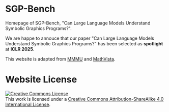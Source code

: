 # SGP-Bench
Homepage of SGP-Bench, "Can Large Language Models Understand Symbolic Graphics Programs?". 

We are happe to annouce that our paper "Can Large Language Models Understand Symbolic Graphics Programs?" has been selected as **spotlight** at **ICLR 2025**. 

This website is adapted from [MMMU](https://mmmu-benchmark.github.io/) and [MathVista](https://mathvista.github.io/).

# Website License
<a rel="license" href="http://creativecommons.org/licenses/by-sa/4.0/"><img alt="Creative Commons License" style="border-width:0" src="https://i.creativecommons.org/l/by-sa/4.0/88x31.png" /></a><br />This work is licensed under a <a rel="license" href="http://creativecommons.org/licenses/by-sa/4.0/">Creative Commons Attribution-ShareAlike 4.0 International License</a>.